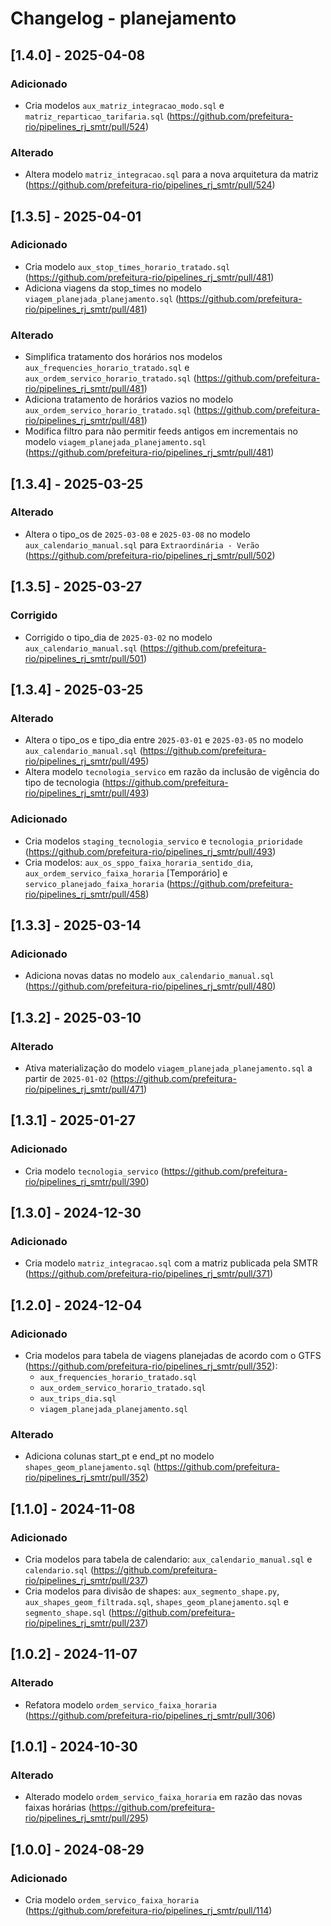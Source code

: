 # Changelog - planejamento

## [1.4.0] - 2025-04-08

### Adicionado

- Cria modelos `aux_matriz_integracao_modo.sql` e `matriz_reparticao_tarifaria.sql` (https://github.com/prefeitura-rio/pipelines_rj_smtr/pull/524)

### Alterado

- Altera modelo `matriz_integracao.sql` para a nova arquitetura da matriz (https://github.com/prefeitura-rio/pipelines_rj_smtr/pull/524)

## [1.3.5] - 2025-04-01

### Adicionado

- Cria modelo `aux_stop_times_horario_tratado.sql` (https://github.com/prefeitura-rio/pipelines_rj_smtr/pull/481)
- Adiciona viagens da stop_times no modelo `viagem_planejada_planejamento.sql` (https://github.com/prefeitura-rio/pipelines_rj_smtr/pull/481)

### Alterado

- Simplifica tratamento dos horários nos modelos `aux_frequencies_horario_tratado.sql` e `aux_ordem_servico_horario_tratado.sql` (https://github.com/prefeitura-rio/pipelines_rj_smtr/pull/481)
- Adiciona tratamento de horários vazios no modelo `aux_ordem_servico_horario_tratado.sql` (https://github.com/prefeitura-rio/pipelines_rj_smtr/pull/481)
- Modifica filtro para não permitir feeds antigos em incrementais no modelo `viagem_planejada_planejamento.sql` (https://github.com/prefeitura-rio/pipelines_rj_smtr/pull/481)

## [1.3.4] - 2025-03-25

### Alterado

- Altera o tipo_os de `2025-03-08` e `2025-03-08` no modelo `aux_calendario_manual.sql` para `Extraordinária - Verão` (https://github.com/prefeitura-rio/pipelines_rj_smtr/pull/502)

## [1.3.5] - 2025-03-27

### Corrigido

- Corrigido o tipo_dia de `2025-03-02` no modelo `aux_calendario_manual.sql` (https://github.com/prefeitura-rio/pipelines_rj_smtr/pull/501)

## [1.3.4] - 2025-03-25

### Alterado

- Altera o tipo_os e tipo_dia entre `2025-03-01` e `2025-03-05` no modelo `aux_calendario_manual.sql` (https://github.com/prefeitura-rio/pipelines_rj_smtr/pull/495)
- Altera modelo `tecnologia_servico` em razão da inclusão de vigência do tipo de tecnologia (https://github.com/prefeitura-rio/pipelines_rj_smtr/pull/493)

### Adicionado

- Cria modelos `staging_tecnologia_servico` e `tecnologia_prioridade` (https://github.com/prefeitura-rio/pipelines_rj_smtr/pull/493)
- Cria modelos: `aux_os_sppo_faixa_horaria_sentido_dia`, `aux_ordem_servico_faixa_horaria` [Temporário] e `servico_planejado_faixa_horaria` (https://github.com/prefeitura-rio/pipelines_rj_smtr/pull/458)

## [1.3.3] - 2025-03-14

### Adicionado

- Adiciona novas datas no modelo `aux_calendario_manual.sql` (https://github.com/prefeitura-rio/pipelines_rj_smtr/pull/480)
## [1.3.2] - 2025-03-10

### Alterado

- Ativa materialização do modelo `viagem_planejada_planejamento.sql` a partir de `2025-01-02` (https://github.com/prefeitura-rio/pipelines_rj_smtr/pull/471)

## [1.3.1] - 2025-01-27

### Adicionado

- Cria modelo `tecnologia_servico` (https://github.com/prefeitura-rio/pipelines_rj_smtr/pull/390)

## [1.3.0] - 2024-12-30

### Adicionado

- Cria modelo `matriz_integracao.sql` com a matriz publicada pela SMTR (https://github.com/prefeitura-rio/pipelines_rj_smtr/pull/371)

## [1.2.0] - 2024-12-04

### Adicionado

- Cria modelos para tabela de viagens planejadas de acordo com o GTFS (https://github.com/prefeitura-rio/pipelines_rj_smtr/pull/352):
  - `aux_frequencies_horario_tratado.sql`
  - `aux_ordem_servico_horario_tratado.sql`
  - `aux_trips_dia.sql`
  - `viagem_planejada_planejamento.sql`

### Alterado
- Adiciona colunas start_pt e end_pt no modelo `shapes_geom_planejamento.sql` (https://github.com/prefeitura-rio/pipelines_rj_smtr/pull/352)

## [1.1.0] - 2024-11-08

### Adicionado

- Cria modelos para tabela de calendario: `aux_calendario_manual.sql` e `calendario.sql` (https://github.com/prefeitura-rio/pipelines_rj_smtr/pull/237)
- Cria modelos para divisão de shapes: `aux_segmento_shape.py`, `aux_shapes_geom_filtrada.sql`, `shapes_geom_planejamento.sql` e `segmento_shape.sql` (https://github.com/prefeitura-rio/pipelines_rj_smtr/pull/237)

## [1.0.2] - 2024-11-07

### Alterado

- Refatora modelo `ordem_servico_faixa_horaria` (https://github.com/prefeitura-rio/pipelines_rj_smtr/pull/306)

## [1.0.1] - 2024-10-30

### Alterado

- Alterado modelo `ordem_servico_faixa_horaria` em razão das novas faixas horárias (https://github.com/prefeitura-rio/pipelines_rj_smtr/pull/295)

## [1.0.0] - 2024-08-29

### Adicionado

- Cria modelo `ordem_servico_faixa_horaria` (https://github.com/prefeitura-rio/pipelines_rj_smtr/pull/114)